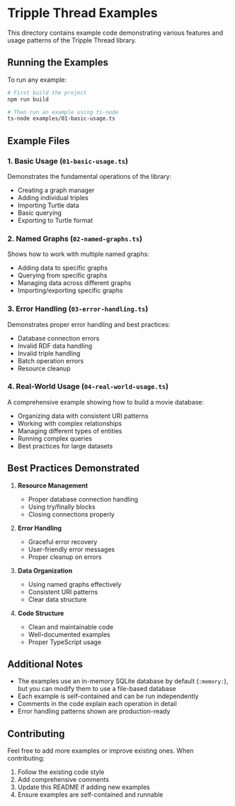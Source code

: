 # Tripple Thread Examples

This directory contains example code demonstrating various features and usage patterns of the Tripple Thread library.

## Running the Examples

To run any example:

```bash
# First build the project
npm run build

# Then run an example using ts-node
ts-node examples/01-basic-usage.ts
```

## Example Files

### 1. Basic Usage (`01-basic-usage.ts`)
Demonstrates the fundamental operations of the library:
- Creating a graph manager
- Adding individual triples
- Importing Turtle data
- Basic querying
- Exporting to Turtle format

### 2. Named Graphs (`02-named-graphs.ts`)
Shows how to work with multiple named graphs:
- Adding data to specific graphs
- Querying from specific graphs
- Managing data across different graphs
- Importing/exporting specific graphs

### 3. Error Handling (`03-error-handling.ts`)
Demonstrates proper error handling and best practices:
- Database connection errors
- Invalid RDF data handling
- Invalid triple handling
- Batch operation errors
- Resource cleanup

### 4. Real-World Usage (`04-real-world-usage.ts`)
A comprehensive example showing how to build a movie database:
- Organizing data with consistent URI patterns
- Working with complex relationships
- Managing different types of entities
- Running complex queries
- Best practices for large datasets

## Best Practices Demonstrated

1. **Resource Management**
   - Proper database connection handling
   - Using try/finally blocks
   - Closing connections properly

2. **Error Handling**
   - Graceful error recovery
   - User-friendly error messages
   - Proper cleanup on errors

3. **Data Organization**
   - Using named graphs effectively
   - Consistent URI patterns
   - Clear data structure

4. **Code Structure**
   - Clean and maintainable code
   - Well-documented examples
   - Proper TypeScript usage

## Additional Notes

- The examples use an in-memory SQLite database by default (`:memory:`), but you can modify them to use a file-based database
- Each example is self-contained and can be run independently
- Comments in the code explain each operation in detail
- Error handling patterns shown are production-ready

## Contributing

Feel free to add more examples or improve existing ones. When contributing:
1. Follow the existing code style
2. Add comprehensive comments
3. Update this README if adding new examples
4. Ensure examples are self-contained and runnable